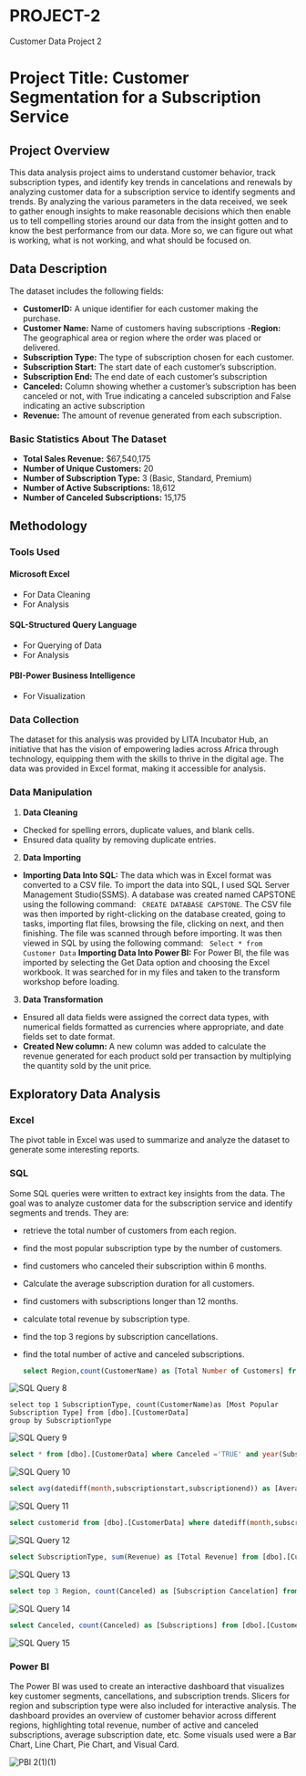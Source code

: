 # PROJECT-2
Customer Data Project 2
# Project Title: Customer Segmentation for a Subscription Service 

## Project Overview
This data analysis project aims to understand customer behavior, track subscription types, and identify key trends in cancelations and renewals by analyzing customer data for a subscription service to identify segments and trends. By analyzing the various parameters in the data received, we seek to  gather enough insights to make reasonable decisions which then enable us to tell compelling stories around our data from the insight gotten and to know the best performance from our data. More so, we can figure out what is working, what is not working, and what should be focused on.

## Data Description
The dataset includes the following fields:
- **CustomerID:** A unique identifier for each customer making the purchase.
- **Customer Name:** Name of customers having subscriptions
 -**Region:** The geographical area or region where the order was placed or delivered.
- **Subscription Type:** The type of subscription chosen for each customer.
- **Subscription Start:** The start date of each customer’s subscription.
- **Subscription End:** The end date of each customer’s subscription
- **Canceled:** Column showing whether a customer’s subscription has been canceled or not, with True indicating a canceled subscription and False indicating an active subscription
- **Revenue:** The amount of revenue generated from each subscription.

### Basic Statistics About The Dataset
- **Total Sales Revenue:** $67,540,175 
- **Number of Unique Customers:** 20
- **Number of Subscription Type:** 3 (Basic, Standard, Premium)
- **Number of Active Subscriptions:** 18,612
- **Number of Canceled Subscriptions:** 15,175


## Methodology
### Tools Used
#### Microsoft Excel
- For Data Cleaning
- For Analysis 

#### SQL-Structured Query Language
- For Querying of Data
- For Analysis

#### PBI-Power Business Intelligence
- For Visualization
 
### Data Collection
The dataset for this analysis was provided by LITA Incubator Hub, an initiative that has the vision of empowering ladies across Africa through technology, equipping them with the skills to thrive in the digital age. The data was provided in Excel format, making it accessible for analysis.

### Data Manipulation
1. **Data Cleaning**
- Checked for spelling errors, duplicate values, and blank cells.
- Ensured data quality by removing duplicate entries.

2. **Data Importing**
- **Importing Data Into SQL:** The data which was in Excel format was converted to a CSV file. To import the data into SQL, I used SQL Server Management Studio(SSMS). A database was created named CAPSTONE using the following command: 
``` CREATE DATABASE CAPSTONE```. The CSV file was then imported by right-clicking on the database created, going to tasks, importing flat files, browsing the file, clicking on next, and then finishing. The file was scanned through before importing. It was then viewed in SQL by using the following command: ``` Select * from Customer Data```
**Importing Data Into Power BI:** For Power BI, the file was imported by selecting the Get Data option and choosing the Excel workbook. It was searched for in my files and taken to the transform workshop before loading.
      
3. **Data Transformation**
- Ensured all data fields were assigned the correct data types, with numerical fields formatted as currencies where appropriate, and date fields set to date format.
- **Created New column:** A new column was added to calculate the revenue generated for each product sold per transaction by multiplying the quantity sold by the unit price.


## Exploratory Data Analysis 

### Excel
The pivot table in Excel was used to summarize and analyze the dataset to generate some interesting reports.

### SQL
Some SQL queries were written to extract key insights from the data. The goal was to analyze customer data for the subscription service and identify segments and trends. They are:
- retrieve the total number of customers from each region.
- find the most popular subscription type by the number of customers.
- find customers who canceled their subscription within 6 months.
- Calculate the average subscription duration for all customers.
- find customers with subscriptions longer than 12 months.
- calculate total revenue by subscription type.
- find the top 3 regions by subscription cancellations.
- find the total number of active and canceled subscriptions.

  ```SQL
  select Region,count(CustomerName) as [Total Number of Customers] from [dbo].[CustomerData] group by Region order by 2 desc

![SQL Query 8](https://github.com/user-attachments/assets/7f887d92-2a16-48bf-a022-b85a91dafc7d)

```
select top 1 SubscriptionType, count(CustomerName)as [Most Popular Subscription Type] from [dbo].[CustomerData] 
group by SubscriptionType
```
![SQL Query 9](https://github.com/user-attachments/assets/44b1f295-94af-4108-b6f2-d3c2987d45b2)

```SQL
select * from [dbo].[CustomerData] where Canceled ='TRUE' and year(SubscriptionEnd) ='2024' and Month(SubscriptionEnd) in (3,4,5,6,7,8)
```
![SQL Query 10](https://github.com/user-attachments/assets/6401a95e-7ae9-42f9-a8be-4abaadd2ea78)

```SQL
select avg(datediff(month,subscriptionstart,subscriptionend)) as [Average Subscription Duration] from [dbo].[CustomerData]
```
![SQL Query 11](https://github.com/user-attachments/assets/610a052e-1e9f-42e2-a2d8-b0381e542fa7)

```SQL
select customerid from [dbo].[CustomerData] where datediff(month,subscriptionstart,subscriptionend)>12
```
![SQL Query 12](https://github.com/user-attachments/assets/ae506e23-86df-43b0-af5c-19a90a52ce82)

```SQL
select SubscriptionType, sum(Revenue) as [Total Revenue] from [dbo].[CustomerData] group by SubscriptionType
```
![SQL Query 13](https://github.com/user-attachments/assets/9793c162-487f-4164-abaa-0773429a9c34)

```SQL
select top 3 Region, count(Canceled) as [Subscription Cancelation] from [dbo].[CustomerData] where Canceled ='TRUE' group by Region
```
![SQL Query 14](https://github.com/user-attachments/assets/2ffbb730-a08f-4b87-94f4-6e7f4497785d)

```SQL
select Canceled, count(Canceled) as [Subscriptions] from [dbo].[CustomerData] group by Canceled
```
![SQL Query 15](https://github.com/user-attachments/assets/e68fe789-dfa3-473a-86b0-de4a792c03c7)

### Power BI
The Power BI was used to create an interactive dashboard that visualizes key customer segments, cancellations, and subscription trends. Slicers for region and subscription type were also included for interactive analysis. The dashboard provides an overview of  customer behavior across different regions, highlighting total revenue, number of active and canceled subscriptions, average subscription date, etc. Some visuals used were a Bar Chart, Line Chart, Pie Chart, and Visual Card.

![PBI 2(1)(1)](https://github.com/user-attachments/assets/477dcc24-3d27-42cd-b8b0-2989ead66c1d)



